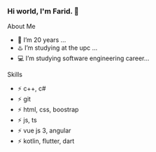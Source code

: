 ### Hi world, I'm Farid. 👋

About Me
- 🧸 I’m 20 years ...
- ♨️ I’m studying at the upc ...
- 💻 I’m studying software engineering career...

Skills
- ⚡ c++, c#
- ⚡ git
- ⚡ html, css, boostrap
- ⚡ js, ts
- ⚡ vue js 3, angular
- ⚡ kotlin, flutter, dart

